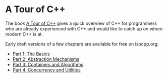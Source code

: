 # A Tour of C++

The book [A Tour of C++](https://stroustrup.com/tour3.html) gives a quick overview of C++ for programmers who are already experienced with C++ and would like to catch up on where modern C++ is at.

Early draft versions of a few chapters are available for free on isocpp.org:
- [Part 1: The Basics](https://isocpp.org/images/uploads/2-Tour-Basics.pdf)
- [Part 2: Abstraction Mechanisms](https://isocpp.org/images/uploads/3-Tour-Abstr.pdf)
- [Part 3: Containers and Algorithms](https://isocpp.org/files/papers/4-Tour-Algo-draft.pdf)
- [Part 4: Concurrency and Utilities](https://isocpp.org/files/papers/5-Tour-Util.pdf)
